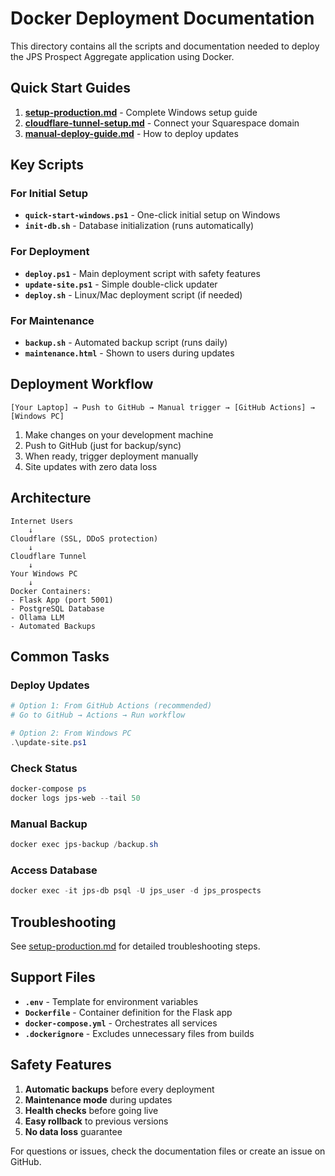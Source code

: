 # Docker Deployment Documentation

This directory contains all the scripts and documentation needed to deploy the JPS Prospect Aggregate application using Docker.

## Quick Start Guides

1. **[setup-production.md](setup-production.md)** - Complete Windows setup guide
2. **[cloudflare-tunnel-setup.md](cloudflare-tunnel-setup.md)** - Connect your Squarespace domain
3. **[manual-deploy-guide.md](manual-deploy-guide.md)** - How to deploy updates

## Key Scripts

### For Initial Setup
- **`quick-start-windows.ps1`** - One-click initial setup on Windows
- **`init-db.sh`** - Database initialization (runs automatically)

### For Deployment
- **`deploy.ps1`** - Main deployment script with safety features
- **`update-site.ps1`** - Simple double-click updater
- **`deploy.sh`** - Linux/Mac deployment script (if needed)

### For Maintenance
- **`backup.sh`** - Automated backup script (runs daily)
- **`maintenance.html`** - Shown to users during updates

## Deployment Workflow

```
[Your Laptop] → Push to GitHub → Manual trigger → [GitHub Actions] → [Windows PC]
```

1. Make changes on your development machine
2. Push to GitHub (just for backup/sync)
3. When ready, trigger deployment manually
4. Site updates with zero data loss

## Architecture

```
Internet Users
    ↓
Cloudflare (SSL, DDoS protection)
    ↓
Cloudflare Tunnel
    ↓
Your Windows PC
    ↓
Docker Containers:
- Flask App (port 5001)
- PostgreSQL Database
- Ollama LLM
- Automated Backups
```

## Common Tasks

### Deploy Updates
```powershell
# Option 1: From GitHub Actions (recommended)
# Go to GitHub → Actions → Run workflow

# Option 2: From Windows PC
.\update-site.ps1
```

### Check Status
```powershell
docker-compose ps
docker logs jps-web --tail 50
```

### Manual Backup
```powershell
docker exec jps-backup /backup.sh
```

### Access Database
```powershell
docker exec -it jps-db psql -U jps_user -d jps_prospects
```

## Troubleshooting

See [setup-production.md](setup-production.md#troubleshooting) for detailed troubleshooting steps.

## Support Files

- **`.env`** - Template for environment variables
- **`Dockerfile`** - Container definition for the Flask app
- **`docker-compose.yml`** - Orchestrates all services
- **`.dockerignore`** - Excludes unnecessary files from builds

## Safety Features

1. **Automatic backups** before every deployment
2. **Maintenance mode** during updates
3. **Health checks** before going live
4. **Easy rollback** to previous versions
5. **No data loss** guarantee

For questions or issues, check the documentation files or create an issue on GitHub.